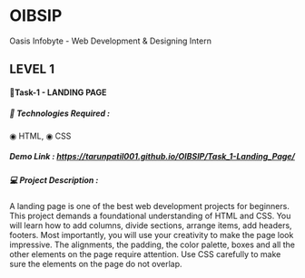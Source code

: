 # OIBSIP

Oasis Infobyte - Web Development & Designing Intern

## LEVEL 1

#### 🔰Task-1 - LANDING PAGE

##### 🚀 Technologies Required :
◉ HTML, ◉ CSS

##### Demo Link : https://tarunpatil001.github.io/OIBSIP/Task_1-Landing_Page/

##### 💻 Project Description :
A landing page is one of the best web development projects for beginners. This project demands a foundational understanding of HTML and CSS. You will learn how to add columns, divide sections, arrange items, add headers, footers. Most importantly, you will use your creativity to make the page look impressive. The alignments, the padding, the color palette, boxes and all the other elements on the page require attention. Use CSS carefully to make sure the elements on the page do not overlap.
